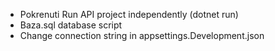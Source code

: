 - Pokrenuti Run API project independently (dotnet run)
- Baza.sql database script
- Change connection string in appsettings.Development.json

